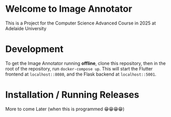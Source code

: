 # Welcome to Image Annotator

This is a Project for the Computer Science Advanced Course in 2025 at Adelaide University


# Development

To get the Image Annotator running **offline**, clone this repository, then in the root of the repository, run `docker-compose up`. This will start the Flutter frontend at `localhost::8080`, and the Flask backend at `localhost::5001`.


# Installation / Running Releases

More to come Later (when this is programmed 😁😁😁😁)